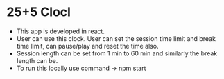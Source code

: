 # 25+5 Clocl

- This app is developed in react.
- User can use this clock. User can set the session time limit and break time limit, can pause/play and reset the time also.
- Session length can be set from 1 min to 60 min and similarly the break length can be.
- To run this locally use command -> npm start
